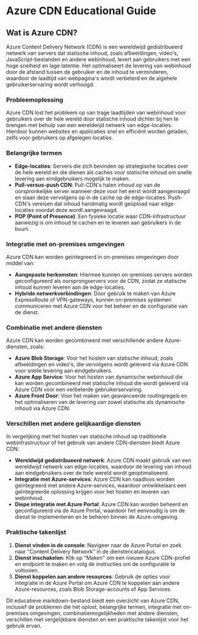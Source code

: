 # Azure CDN Educational Guide

## Wat is Azure CDN?

Azure Content Delivery Network (CDN) is een wereldwijd gedistribueerd netwerk van servers dat statische inhoud, zoals afbeeldingen, video's, JavaScript-bestanden en andere webinhoud, levert aan gebruikers met een hoge snelheid en lage latentie. Het optimaliseert de levering van webinhoud door de afstand tussen de gebruiker en de inhoud te verminderen, waardoor de laadtijd van webpagina's wordt verbeterd en de algehele gebruikerservaring wordt verhoogd.

### Probleemoplossing

Azure CDN lost het probleem op van trage laadtijden van webinhoud voor gebruikers over de hele wereld door statische inhoud dichter bij hen te brengen met behulp van een wereldwijd netwerk van edge-locaties. Hierdoor kunnen websites en applicaties snel en efficiënt worden geladen, zelfs voor gebruikers op afgelegen locaties.

### Belangrijke termen

- **Edge-locaties**: Servers die zich bevinden op strategische locaties over de hele wereld en die dienen als caches voor statische inhoud om snelle levering aan eindgebruikers mogelijk te maken.
- **Pull-versus-push CDN**: Pull-CDN's halen inhoud op van de oorspronkelijke server wanneer deze voor het eerst wordt aangevraagd en slaan deze vervolgens op in de cache op de edge-locaties. Push-CDN's vereisen dat inhoud handmatig wordt geüpload naar edge-locaties voordat deze wordt aangevraagd.
- **POP (Point of Presence)**: Een fysieke locatie waar CDN-infrastructuur aanwezig is om inhoud te cachen en te leveren aan gebruikers in de buurt.

### Integratie met on-premises omgevingen

Azure CDN kan worden geïntegreerd in on-premises omgevingen door middel van:

- **Aangepaste herkomsten**: Hiermee kunnen on-premises servers worden geconfigureerd als oorsprongservers voor de CDN, zodat ze statische inhoud kunnen leveren aan de edge-locaties.
- **Hybride netwerkverbindingen**: Door gebruik te maken van Azure ExpressRoute of VPN-gateways, kunnen on-premises systemen communiceren met Azure CDN voor het beheer en de configuratie van de dienst.

### Combinatie met andere diensten

Azure CDN kan worden gecombineerd met verschillende andere Azure-diensten, zoals:

- **Azure Blob Storage**: Voor het hosten van statische inhoud, zoals afbeeldingen en video's, die vervolgens wordt geleverd via Azure CDN voor snelle levering aan eindgebruikers.
- **Azure App Service**: Voor het hosten van dynamische webinhoud die kan worden gecombineerd met statische inhoud die wordt geleverd via Azure CDN voor een verbeterde gebruikerservaring.
- **Azure Front Door**: Voor het maken van geavanceerde routingregels en het optimaliseren van de levering van zowel statische als dynamische inhoud via Azure CDN.

### Verschillen met andere gelijkaardige diensten

In vergelijking met het hosten van statische inhoud op traditionele webinfrastructuur of het gebruik van andere CDN-diensten biedt Azure CDN:

- **Wereldwijd gedistribueerd netwerk**: Azure CDN maakt gebruik van een wereldwijd netwerk van edge-locaties, waardoor de levering van inhoud aan eindgebruikers over de hele wereld wordt geoptimaliseerd.
- **Integratie met Azure-services**: Azure CDN kan naadloos worden geïntegreerd met andere Azure-services, waardoor ontwikkelaars een geïntegreerde oplossing krijgen voor het hosten en leveren van webinhoud.
- **Diepe integratie met Azure Portal**: Azure CDN kan worden beheerd en geconfigureerd via de Azure Portal, waardoor het eenvoudig is om de dienst te implementeren en te beheren binnen de Azure-omgeving.

### Praktische takenlijst

1. **Dienst vinden in de console**: Navigeer naar de Azure Portal en zoek naar "Content Delivery Network" in de dienstencatalogus.
2. **Dienst inschakelen**: Klik op "Maken" om een nieuwe Azure CDN-profiel en endpoint te maken en volg de instructies om de configuratie te voltooien.
3. **Dienst koppelen aan andere resources**: Gebruik de opties voor integratie in de Azure Portal om Azure CDN te koppelen aan andere Azure-resources, zoals Blob Storage-accounts of App Services.

Dit educatieve markdown-bestand biedt een overzicht van Azure CDN, inclusief de problemen die het oplost, belangrijke termen, integratie met on-premises omgevingen, combinatiemogelijkheden met andere diensten, verschillen met vergelijkbare diensten en een praktische takenlijst voor het gebruik ervan.